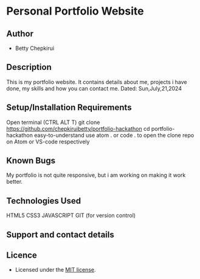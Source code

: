 # Personal Portfolio Website

## Author

- Betty Chepkirui

## Description

This is my portfolio website. It contains details about me, projects i have done, my skills and how you can contact me. Dated: Sun,July,21,2024

## Setup/Installation Requirements

Open terminal (CTRL ALT T)
git clone https://github.com/chepkiruibetty/portfolio-hackathon
cd portfolio-hackathon
easy-to-understand
use atom . or code . to open the clone repo on Atom or VS-code respectively

## Known Bugs

My portfolio is not quite responsive, but i am working on making it work better.

## Technologies Used

HTML5
CSS3
JAVASCRIPT
GIT (for version control)

## Support and contact details

## Licence

- Licensed under the  [MIT license](LICENSE).
